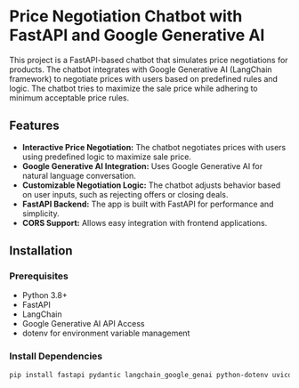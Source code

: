 # Price Negotiation Chatbot with FastAPI and Google Generative AI

This project is a FastAPI-based chatbot that simulates price negotiations for products. The chatbot integrates with Google Generative AI (LangChain framework) to negotiate prices with users based on predefined rules and logic. The chatbot tries to maximize the sale price while adhering to minimum acceptable price rules.

## Features

- **Interactive Price Negotiation:** The chatbot negotiates prices with users using predefined logic to maximize sale price.
- **Google Generative AI Integration:** Uses Google Generative AI for natural language conversation.
- **Customizable Negotiation Logic:** The chatbot adjusts behavior based on user inputs, such as rejecting offers or closing deals.
- **FastAPI Backend:** The app is built with FastAPI for performance and simplicity.
- **CORS Support:** Allows easy integration with frontend applications.

## Installation

### Prerequisites

- Python 3.8+
- FastAPI
- LangChain
- Google Generative AI API Access
- dotenv for environment variable management

### Install Dependencies

```bash
pip install fastapi pydantic langchain_google_genai python-dotenv uvicorn
